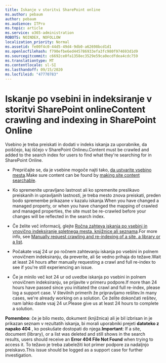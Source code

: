 ```yaml
---
title: Iskanje v storitvi SharePoint online
ms.author: pebaum
author: pebaum
ms.audience: ITPro
ms.topic: article
ms.service: o365-administration
ROBOTS: NOINDEX, NOFOLLOW
localization_priority: Normal
ms.assetid: fe00f4c0-44d5-49d4-9db0-a62698bcd1d1
ms.openlocfilehash: f790efbe6ed445786933efa3fc980f974693d1d9
ms.sourcegitcommit: c6692ce0fa1358ec3529e59ca0ecdfdea4cdc759
ms.translationtype: MT
ms.contentlocale: sl-SI
ms.lasthandoff: 09/15/2020
ms.locfileid: "47770783"
---
```

# <a name="content-crawling-and-indexing-in-sharepoint-online"></a><span data-ttu-id="89c22-102">Iskanje po vsebini in indeksiranje v storitvi SharePoint online</span><span class="sxs-lookup"><span data-stu-id="89c22-102">Content crawling and indexing in SharePoint Online</span></span>

<span data-ttu-id="89c22-103">Vsebino je treba preiskati in dodati v indeks iskanja za uporabnike, da poiščejo, kaj iščejo v SharePoint Onlineu.</span><span class="sxs-lookup"><span data-stu-id="89c22-103">Content must be crawled and added to the search index for users to find what they're searching for in SharePoint Online.</span></span>

- <span data-ttu-id="89c22-104">Prepričajte se, da je vsebine mogoče najti tako, [da ustvarite vsebino mesta](https://docs.microsoft.com/sharepoint/make-site-content-searchable).</span><span class="sxs-lookup"><span data-stu-id="89c22-104">Make sure content can be found by [making site content searchable](https://docs.microsoft.com/sharepoint/make-site-content-searchable).</span></span>

- <span data-ttu-id="89c22-105">Ko spremenite upravljano lastnost ali ko spremenite preslikavo preiskanih in upravljanih lastnosti, je treba mesto znova preiskati, preden bodo spremembe prikazane v kazalu iskanja.</span><span class="sxs-lookup"><span data-stu-id="89c22-105">When you have changed a managed property, or when you have changed the mapping of crawled and managed properties, the site must be re-crawled before your changes will be reflected in the search index.</span></span>

- <span data-ttu-id="89c22-106">Če želite več informacij, glejte [Ročna zahteva iskanja po vsebini in vnovično indeksiranje spletnega mesta, knjižnice ali seznama](https://docs.microsoft.com/sharepoint/crawl-site-content).</span><span class="sxs-lookup"><span data-stu-id="89c22-106">For more info, see [Manually request crawling and re-indexing of a site, a library or a list](https://docs.microsoft.com/sharepoint/crawl-site-content).</span></span>

- <span data-ttu-id="89c22-107">Počakate vsaj 24 ur po ročnem zahtevanju iskanja po vsebini in polnem vnovičnem indeksiranju, da preverite, ali še vedno prihaja do težave.</span><span class="sxs-lookup"><span data-stu-id="89c22-107">Wait at least 24 hours after manually requesting a crawl and full re-index to see if you're still experiencing an issue.</span></span>

- <span data-ttu-id="89c22-108">Če je minilo več kot 24 ur od uvedbe iskanja po vsebini in polnem vnovičnem indeksiranju, se prijavite v primeru podpore.</span><span class="sxs-lookup"><span data-stu-id="89c22-108">If more than 24 hours have passed since you initiated the crawl and full re-index, please log a support case.</span></span> <span data-ttu-id="89c22-109">V številnih primerih že pripravljamo rešitev.</span><span class="sxs-lookup"><span data-stu-id="89c22-109">In many cases, we're already working on a solution.</span></span> <span data-ttu-id="89c22-110">Če želite dokončati rešitev, nam lahko daste vsaj 24 ur.</span><span class="sxs-lookup"><span data-stu-id="89c22-110">Please give us at least 24 hours to complete a solution.</span></span>

<span data-ttu-id="89c22-111">**Pomembno**: če je bilo mesto, dokument (knjižnica) ali je bil izbrisan in je prikazan seznam v rezultatih iskanja, bi morali uporabniki prejeti **datoteko z napako 404** , ko poskušate dostopati do njega.</span><span class="sxs-lookup"><span data-stu-id="89c22-111">**Important**: If a site, document (library), or a list was deleted and still shows in the search results, users should receive an **Error 404 File Not Found** when trying to access it.</span></span> <span data-ttu-id="89c22-112">To težavo je treba zabeležiti kot primer podpore za nadaljnjo preiskavo.</span><span class="sxs-lookup"><span data-stu-id="89c22-112">This issue should be logged as a support case for further investigation.</span></span>



